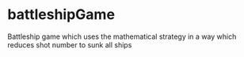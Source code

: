 # battleshipGame
Battleship game which uses the mathematical strategy in a way which reduces shot number to sunk all ships
